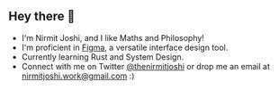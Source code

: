 ## **Hey there 👋**

- I'm Nirmit Joshi, and I like Maths and Philosophy!
- I'm proficient in [Figma](https://www.figma.com/), a versatile interface design tool.
- Currently learning Rust and System Design.
- Connect with me on Twitter [@thenirmitjoshi](https://twitter.com/thenirmitjoshi) or drop me an email at [nirmitjoshi.work@gmail.com](mailto:nirmitjoshi.work@gmail.com) :)
